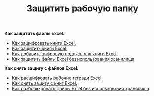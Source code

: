 ﻿---
title: Защитить рабочую папку
second_title: Aspose.Cells Cloud Documen
linktitle: Протек
type: docs
url: /ru/protect/
keywords: Protect and unprotect Excel workbook
description: Aspose.Cells Cloud REST API поддерживает защиту и снятие защиты Excel книги. SDK поддерживает различные языки разработки. К ним относятся Android, C#, Go, Java, NodeJS, Perl, PHP, Python, Ruby и Swift.
weight: 36
---
**Как защитить файлы Excel.**

- [Как зашифровать книги Excel.](/cells/ru/workbook/encrypt/)
- [Как защитить книги Excel.](/cells/ru/workbook/protect/)
- [Как добавить цифровую подпись для книги Excel.](/cells/ru/workbook/digital-signature/)
- [Как защитить файлы Excel без использования хранилища](/cells/ru/protect/without-using-storage/)

**Как снять защиту с файлов Excel.**

- [Как расшифровать рабочие тетради Excel.](/cells/ru/workbook/decrypt/)
- [Как снять защиту с книг Excel.](/cells/ru/workbook/unprotect/)
- [Как разблокировать файлы Excel без использования хранилища](/cells/ru/unlock/without-using-storage/)

